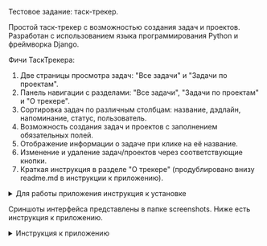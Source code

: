 Тестовое задание: таск-трекер.


Простой таск-трекер с возможностью создания задач и проектов. Разработан с использованием языка программирования Python и фреймворка Django.


Фичи ТаскТрекера:

1. Две страницы просмотра задач: "Все задачи" и "Задачи по проектам".
2. Панель навигации с разделами: "Все задачи", "Задачи по проектам" и "О трекере".
3. Сортировка задач по различным столбцам: название, дэдлайн, напоминание, статус, пользователь.
4. Возможность создания задач и проектов с заполнением обязательных полей.
5. Отображение информации о задаче при клике на её название.
6. Изменение и удаление задач/проектов через соответствующие кнопки.
7. Краткая инструкция в разделе "О трекере" (продублировано внизу readme.md в инструкции к приложению).

<details>
<summary>Для работы приложения инструкция к установке </summary>

- Клонировать репозиторий:
  
```bash
git clone https://github.com/BobrovGH/tasktrackerapp.git
```


- Создать вирутальное окружение
```bash
python -m venv venv
```
- Активировать виртуальное окружение
```bash
venv\Scripts\activate
```
```bash
source venv/bin/activate
```
- Установить зависимостей из файла requirements.txt:
```bash
pip install -r requirements.txt
```
- Запустить локальный сервер
```bash
py manage.py runserver
```


</details>


Сриншоты интерфейса представлены в папке screenshots. Ниже есть инструкция к приложению.
<details>
<summary>Инструкция к приложению </summary>

**Панель навигации**

В ТаскТрекере для задач есть 2 страницы просмотра:
- страница «Все задачи» — они представлены одной большой таблицей,
- страница  «Задачи по проектам» они сгруппированы в таблицы по проектам (в виде карточек с названием и описанием проекта).
Для переключения между страницами просмотра используется верхняя панель навигации, также включающая раздел «О трекере».

**Страницы просмотра**
В обоих страницах просмотра, в таблицах в заголовках столбцов справа от названия есть кнопка для сортировки таблицы по содержимому столба, а именно:
- Задача — название задачи. Название кликабельно, по нему можно открыть всю информацию о задаче;
- Дэдлайн — срок, к которому нужно выполнить задачу;
- Напоминание — дата и время, для присыпания напоминания о задаче;
- Статус — статус задачи
- Пользователь —  ответственный за задачу пользователь
- Действия — кнопки для изменения (жёлтая) и для удаления (красная) задачи.
На странице «Все задачи» есть ещё столбец с названием проекта задачи. В случае выбора сортировки на странице «Задачи по проектам», этот тип сортировки применяется ко всем таблицам всех проектов.  Тип сортировки указан под верхней панелью навигации справа.
Слева под панелью навигации на странице «Все задачи» есть кнопка «Создать задачу», а на странице «Задачи по проектам» есть кнопка «Создать проект»

**Создание задачи**
Для создания задачи можно:
1. Нажать кнопку «Создать задачу» слева под панелью навигации.
2. Заполнить форму (обязательные поля отмечены *). Можно вернуться назад с помощью соответствующей кнопки над заголовком формы создания.
3. Нажать сохранить
Кроме того, задачу можно создать, нажав кнопку «Добавить задачу» справа от названия проекта в шапке его карточки на странице «Задачи по проектам». Тогда изначально выбран проект задачи.

**Создание проекта**
Чтобы создать проект, нужно на странице «Задачи по проектам» нажать «Создать проект», далее действия аналогичны созданию задачи.

**Информация о задаче**
Информацию о задаче можно открыть при клике на название задачи. Помимо данных, видимых в таблице, показывается описание и дата и время создания задачи.

**Изменение и удаление задач/проектов**
Для задач (в таблице в самом правом столбе "Действия") и для проектов (на странице «Задачи по проектам» в шапке карточки справа от названия) есть кнопки для изменения (жёлтая) и для удаления (красная). При нажатии на изменение, открывается форма, аналогичная созданию.

**О трекере**
В разделе о трекера находится краткая инструкция
</details>


